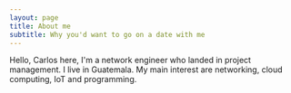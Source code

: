 ```yaml
---
layout: page
title: About me
subtitle: Why you'd want to go on a date with me
---
```


Hello, Carlos here, I'm a network engineer who landed in project management. I live in Guatemala. My main interest are networking, cloud computing, IoT and programming. 

